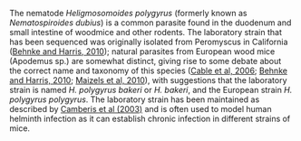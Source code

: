 [//]: # (Created by ./bin/manage_files.pl from ./species/Heligmosomoides_polygyrus/Heligmosomoides_polygyrus.about.html on Thu Jun 11 13:44:21 2020)
The nematode _Heligmosomoides polygyrus_ (formerly known as _Nematospiroides dubius_) is a common parasite found in the duodenum and small intestine of woodmice and other rodents. The laboratory strain that has been sequenced was originally isolated from Peromyscus in California ([Behnke and Harris, 2010](http://europepmc.org/abstract/MED/20729145)); natural parasites from European wood mice (Apodemus sp.) are somewhat distinct, giving rise to some debate about the correct name and taxonomy of this species ([Cable et al, 2006](http://europepmc.org/abstract/MED/16536883); [Behnke and Harris, 2010](http://europepmc.org/abstract/MED/20729145); [Maizels et al, 2010](http://europepmc.org/abstract/MED/21159557)), with suggestions that the laboratory strain is named _H. polygyrus bakeri_ or _H. bakeri_, and the European strain _H. polygyrus polygyrus_. The laboratory strain has been maintained as described by [Camberis et al (2003)](http://europepmc.org/abstract/MED/18432905) and is often used to model human helminth infection as it can establish chronic infection in different strains of mice.
